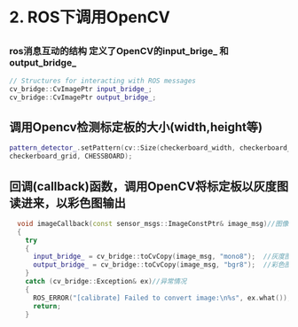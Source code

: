 # 2. ROS下调用OpenCV

## 

### ros消息互动的结构       定义了OpenCV的input\_brige\_ 和output\_bridge\_

```cpp
// Structures for interacting with ROS messages 
cv_bridge::CvImagePtr input_bridge_;
cv_bridge::CvImagePtr output_bridge_;
```

## 调用Opencv检测标定板的大小\(width,height等\)

```cpp
pattern_detector_.setPattern(cv::Size(checkerboard_width, checkerboard_height),
checkerboard_grid, CHESSBOARD);
```

## 回调\(callback\)函数，调用OpenCV将标定板以灰度图读进来，以彩色图输出

```cpp
  void imageCallback(const sensor_msgs::ImageConstPtr& image_msg)//图像回调
  {
    try
    {
      input_bridge_ = cv_bridge::toCvCopy(image_msg, "mono8");  //灰度图读取
      output_bridge_ = cv_bridge::toCvCopy(image_msg, "bgr8");  //彩色图输出，一瞬间之后变暗
    }
    catch (cv_bridge::Exception& ex)//异常情况
    {
      ROS_ERROR("[calibrate] Failed to convert image:\n%s", ex.what());
      return;
    }
```

